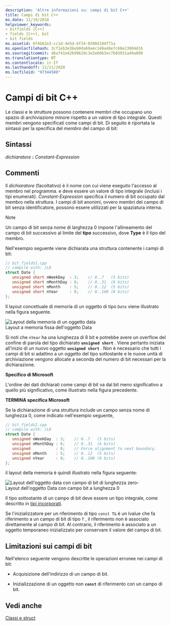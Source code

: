 ```yaml
---
description: 'Altre informazioni su: campi di bit C++'
title: Campi di bit C++
ms.date: 11/19/2018
helpviewer_keywords:
- bitfields [C++]
- fields [C++], bit
- bit fields
ms.assetid: 6f4b62e3-cc1d-4e5d-bf34-05904104f71a
ms.openlocfilehash: 3cf1eb3e3beb0da69a4c148a48e7c68e23804d1b
ms.sourcegitcommit: d6af41e42699628c3e2e6063ec7b03931a49a098
ms.translationtype: MT
ms.contentlocale: it-IT
ms.lasthandoff: 12/11/2020
ms.locfileid: "97344588"
---
```

# <a name="c-bit-fields"></a>Campi di bit C++

Le classi e le strutture possono contenere membri che occupano uno spazio di archiviazione minore rispetto a un valore di tipo integrale. Questi membri vengono specificati come campi di bit. Di seguito è riportata la sintassi per la specifica del *membro* del campo di bit:

## <a name="syntax"></a>Sintassi

*dichiaratore* **:** *Constant-Expression*

## <a name="remarks"></a>Commenti

Il *dichiaratore* (facoltativo) è il nome con cui viene eseguito l'accesso al membro nel programma. e deve essere un valore di tipo integrale (inclusi i tipi enumerati). *Constant-Expression* specifica il numero di bit occupato dal membro nella struttura. I campi di bit anonimi, ovvero membri del campo di bit senza identificatore, possono essere utilizzati per la spaziatura interna.

> [!NOTE]
> Un campo di bit senza nome di larghezza 0 impone l'allineamento del campo di bit successivo al limite del **tipo** successivo, dove **Type** è il tipo del membro.

Nell'esempio seguente viene dichiarata una struttura contenente i campi di bit:

```cpp
// bit_fields1.cpp
// compile with: /LD
struct Date {
   unsigned short nWeekDay  : 3;    // 0..7   (3 bits)
   unsigned short nMonthDay : 6;    // 0..31  (6 bits)
   unsigned short nMonth    : 5;    // 0..12  (5 bits)
   unsigned short nYear     : 8;    // 0..100 (8 bits)
};
```

Il layout concettuale di memoria di un oggetto di tipo `Date` viene illustrato nella figura seguente.

![Layout della memoria di un oggetto data](../cpp/media/vc38uq1.png "Layout della memoria di un oggetto data") <br/>
Layout a memoria fissa dell'oggetto Data

Si noti che `nYear` ha una lunghezza di 8 bit e potrebbe avere un overflow del confine di parola del tipo dichiarato **`unsigned short`** . Viene pertanto iniziata all'inizio di un nuovo oggetto **`unsigned short`** . Non è necessario che tutti i campi di bit si adattino a un oggetto del tipo sottostante e le nuove unità di archiviazione vengono allocate a seconda del numero di bit necessari per la dichiarazione.

**Specifico di Microsoft**

L'ordine dei dati dichiarati come campi di bit va dal bit meno significativo a quello più significativo, come illustrato nella figura precedente.

**TERMINA specifica Microsoft**

Se la dichiarazione di una struttura include un campo senza nome di lunghezza 0, come indicato nell'esempio seguente,

```cpp
// bit_fields2.cpp
// compile with: /LD
struct Date {
   unsigned nWeekDay  : 3;    // 0..7   (3 bits)
   unsigned nMonthDay : 6;    // 0..31  (6 bits)
   unsigned           : 0;    // Force alignment to next boundary.
   unsigned nMonth    : 5;    // 0..12  (5 bits)
   unsigned nYear     : 8;    // 0..100 (8 bits)
};
```

il layout della memoria è quindi illustrato nella figura seguente:

![Layout dell'oggetto data con campo di bit di lunghezza zero&#45;](../cpp/media/vc38uq2.png "Layout dell'oggetto data con campo di bit di lunghezza zero&#45;") <br/>
Layout dell'oggetto Data con campo bit a lunghezza 0

Il tipo sottostante di un campo di bit deve essere un tipo integrale, come descritto in [tipi incorporati](../cpp/fundamental-types-cpp.md).

Se l'inizializzatore per un riferimento di tipo `const T&` è un lvalue che fa riferimento a un campo di bit di tipo `T` , il riferimento non è associato direttamente al campo di bit. Al contrario, il riferimento è associato a un oggetto temporaneo inizializzato per conservare il valore del campo di bit.

## <a name="restrictions-on-bit-fields"></a>Limitazioni sui campi di bit

Nell'elenco seguente vengono descritte le operazioni erronee nei campi di bit:

- Acquisizione dell'indirizzo di un campo di bit.

- Inizializzazione di un oggetto non **`const`** di riferimento con un campo di bit.

## <a name="see-also"></a>Vedi anche

[Classi e struct](../cpp/classes-and-structs-cpp.md)
